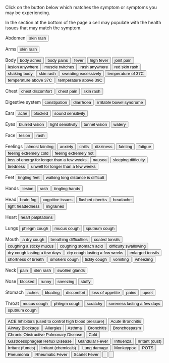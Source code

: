 
<link href="./styles.css" rel="stylesheet" />

<p>Click on the button below which matches the symptom or symptoms you may be experiencing.</p>
<p>In the section at the bottom of the page a cell may populate with the health issues that may match the symptom.</p>

<form name="symptom">

<!-- Symptom -->

<p>Abdomen<span>
  <input value="skin rash" type="button" onClick="showTime(['ScarletFever'])">
  </span></p>

<p>Arms<span>
  <input value="skin rash" type="button" onClick="showTime(['ScarletFever']);">
</span></p>

<p>Body<span>
  <input value="body aches" type="button" onClick="showTime(['Influenza', 'Monkeypox'])">
  <input value="body pains" type="button" onClick="showTime(['Influenza']);">
  <input value="fever" type="button" onClick="showTime(['AcuteBronchitis', 'GlandularFever', 'Influenza']);">
  <input value="high fever" type="button" onClick="showTime(['Influenza', 'Pneumonia']);">
  <input value="joint pain" type="button" onClick="showTime(['GlandularFever', 'RheumaticFever']);">
  <input value="lesion anywhere" type="button" onClick="showTime(['Monkeypox'])">
  <input value="muscle twitches" type="button" onClick="showTime(['POTS']);">
  <input value="rash anywhere" type="button" onClick="showTime(['Monkeypox']);">
  <input value="red skin rash" type="button" onClick="showTime(['ScarletFever']);">
  <input value="shaking body" type="button" onClick="showTime(['POTS']);">
  <input value="skin rash" type="button" onClick="showTime(['ScarletFever']);">
  <input value="sweating excessively" type="button" onClick="showTime(['POTS']);">
  <input value="temperature of 37C" type="button" onClick="showTime(['Cold']);">
  <input value="temperature above 37C" type="button" onClick="showTime(['Influenza']);">
  <input value="temperature above 39C" type="button" onClick="document.symptom.RheumaticFever.value='Rheumatic fever';showTime(['Influenza']);">
</span></p>

<p>Chest<span>
  <input value="chest discomfort" type="button" onClick="showTime(['AcuteBronchitis', 'POTS']);">
  <input value="chest pain" type="button" onClick="showTime(['AcuteBronchitis', 'POTS']);">
  <input value="skin rash" type="button" onClick="showTime(['ScarletFever']);">
</span></p>

<p>Digestive system<span>
  <input value="constipation" type="button" onClick="showTime(['POTS']);">
  <input value="diarrhoea" type="button" onClick="showTime(['Influenza', 'POTS']);">
  <input value="irritable bowel syndrome" type="button" onClick="showTime(['POTS']);">
</span></p>

<p>Ears<span>
  <input value="ache" type="button" onClick="document.symptom.RheumaticFever.value='Rheumatic fever'">
  <input value="blocked" type="button" onClick="showTime(['Cold']);">
  <input value="sound sensitivity" type="button" onClick="showTime(['POTS']);">
</span></p>

<p>Eyes<span>
  <input value="blurred vision" type="button" onClick="showTime(['POTS']);">
  <input value="light sensitivity" type="button" onClick="showTime(['POTS']);">
  <input value="tunnel vision" type="button" onClick="showTime(['POTS']);">
  <input value="watery" type="button" onClick="showTime(['Cold']);">
</span></p>

<p>Face<span>
  <input value="lesion" type="button" onClick="showTime(['Monkeypox']);">
  <input value="rash" type="button" onClick="showTime(['Monkeypox']);">
</span></p>

<p>Feelings<span>
  <input value="almost fainting" type="button" onClick="showTime(['POTS']);">
  <input value="anxiety" type="button" onClick="showTime(['POTS']);">
  <input value="chills" type="button" onClick="showTime(['Influenza', 'Monkeypox', 'Pneumonia']);">
  <input value="dizziness" type="button" onClick="showTime(['POTS']);">
  <input value="fainting" type="button" onClick="showTime(['POTS']);">
  <input value="fatigue" type="button" onClick="showTime(['AcuteBronchitis', 'Monkeypox', 'POTS']);">
  <input value="feeling extremely cold" type="button" onClick="showTime(['POTS']);">
  <input value="feeling extremely hot" type="button" onClick="showTime(['POTS']);">
  <input value="loss of energy for longer than a few weeks" type="button" onClick="showTime(['GlandularFever', 'POTS']);">
  <input value="nausea" type="button" onClick="showTime(['POTS']);">
  <input value="sleeping difficulty" type="button" onClick="showTime(['POTS']);">
  <input value="tiredness" type="button" onClick="showTime(['Cold', 'GlandularFever', 'POTS']);">
  <input value="unwell for longer than a few weeks" type="button" onClick="showTime(['GlandularFever', 'POTS']);">
</span></p>

<p>Feet<span>
  <input value="tingling feet" type="button" onClick="showTime(['POTS']);">
  <input value="walking long distance is difficult" type="button" onClick="showTime(['POTS']);">
</span></p>

<p>Hands<span>
  <input value="lesion" type="button" onClick="showTime(['Monkeypox']);">
  <input value="rash" type="button" onClick="showTime(['Monkeypox']);">
  <input value="tingling hands" type="button" onClick="showTime(['POTS']);">
</span></p>

<p>Head<span>
  <input value="brain fog" name="brain fog" type="button" onClick="showTime(['POTS']);">
  <input value="cognitive issues" type="button" onClick="showTime(['POTS']);">
  <input value="flushed cheeks" type="button" onClick="showTime(['ScarletFever']);">
  <input value="headache" type="button" onClick="showTime(['Cold', 'GlandularFever', 'Influenza', 'POTS']);">
  <input value="light headedness" type="button" onClick="showTime(['POTS']);">
  <input value="migraines" type="button" onClick="showTime(['POTS']);">
</span></p>

<p>Heart<span>
  <input value="heart palpitations" type="button" onClick="showTime(['POTS']);">
</span></p>

<p>Lungs<span>
  <input value="phlegm cough" type="button" onClick="showTime(['Bronchitis', 'ChronicObstructivePulmonaryDisease', 'Pneumonia']);document.symptom.Tuberculosis.value='Tuberculosis';">
  <input value="mucus cough" type="button" onClick="showTime(['Bronchitis', 'Pneumonia']);document.symptom.Tuberculosis.value='Tuberculosis';showTime(['ChronicObstructivePulmonaryDisease']);">
  <input value="sputnum cough" type="button" onClick="showTime(['Bronchitis', 'Pneumonia']);document.symptom.Tuberculosis.value='Tuberculosis';showTime(['ChronicObstructivePulmonaryDisease']);">
</span></p>

<p>Mouth<span>
  <input value="a dry cough" type="button" onClick="showTime(['Cold', 'Influenza'])">
  <input value="breathing difficulties" type="button" onClick="showTime(['POTS']);">
  <input value="coated tonsils" type="button" onClick="document.symptom.RheumaticFever.value='Rheumatic fever'">
  <input value="coughing a sticky mucus" type="button" onClick="showTime(['AcuteBronchitis', 'Asthma']);">
  <input value="coughing stomach acid" type="button" onClick="showTime(['GastroesophagealRefluxDisease'])">
  <input value="difficulty swallowing" type="button" onClick="document.symptom.RheumaticFever.value='Rheumatic fever'">
  <input value="dry cough lasting a few days" type="button" onClick="showTime(['AirwayBlockage', 'IrritantDust', 'IrritantFumes', 'IrritantChemicals']);">
  <input value="dry cough lasting a few weeks" type="button" onClick="document.symptom.ViralIllnesses.value='Viral illnesses';document.symptom.ViralIllnesses.value='Viral illnesses';showTime(['ACEInhibitors', 'Asthma', 'Bronchospasm']);">
  <input value="enlarged tonsils" type="button" onClick="document.symptom.RheumaticFever.value='Rheumatic fever'">
  <input value="shortness of breath" type="button" onClick="showTime(['AcuteBronchitis', 'POTS']);">
  <input value="smokers cough" type="button" onClick="showTime(['LungDamage']);">
  <input value="tickly cough" type="button" onClick="showTime(['Allergies']);">
  <input value="vomiting" type="button" onClick="showTime(['Influenza']);">
  <input value="wheezing" type="button" onClick="showTime(['AcuteBronchitis']);">
</span></p>

<p>Neck<span>
  <input value="pain" type="button" onClick="document.symptom.RheumaticFever.value='Rheumatic fever'">
  <input value="skin rash" type="button" onClick="showTime(['ScarletFever']);">
  <input value="swollen glands" type="button" onClick="showTime(['GlandularFever']);">
</span></p>

<p>Nose<span>
  <input value="blocked" type="button" onClick="showTime(['Cold', 'Influenza']);">
  <input value="runny" type="button" onClick="showTime(['Cold', 'Influenza']);">
  <input value="sneezing" type="button" onClick="showTime(['Cold', 'Influenza']);">
  <input value="stuffy" type="button" onClick="showTime(['Cold', 'Influenza']);">
</span></p>

<p>Stomach<span>
  <input value="aches" type="button" onClick="showTime(['Influenza', 'POTS']);">
  <input value="bloating" type="button" onClick="showTime(['POTS']);">
  <input value="discomfort" type="button" onClick="showTime(['Influenza', 'POTS']);">
  <input value="loss of appetite" type="button" onClick="showTime(['GlandularFever']);">
  <input value="pains" type="button" onClick="showTime(['Influenza', 'POTS']);">
  <input value="upset" type="button" onClick="showTime(['Influenza', 'POTS']);">
</span></p>

<p>Throat<span>
  <input value="mucus cough" type="button" onClick="showTime(['AcuteBronchitis', 'Asthma']);document.symptom.ViralIllnesses.value='Viral Illnesses';">
  <input value="phlegm cough" type="button" onClick="showTime(['AcuteBronchitis', 'Asthma']);document.symptom.ViralIllnesses.value='Viral Illnesses';">
  <input value="scratchy" type="button" onClick="showTime(['Cold']);">
  <input value="soreness lasting a few days" type="button" onClick="document.symptom.RheumaticFever.value='Rheumatic fever';showTime(['GlandularFever', influenza, 'ScarletFever']);">
  <input value="sputnum cough" type="button" onClick="showTime(['AcuteBronchitis', 'Allergies', 'Influenza']);document.symptom.ViralIllnesses.value='Viral Illnesses';">
</span></p>

<!-- Health condition -->

  <input value="ACE Inhibitors (used to control high blood pressure)" class="media-item" id="ACEInhibitors" type="button" name="ACEInhibitors" />
  <input value="Acute Bronchitis" class="media-item" id="AcuteBronchitis" type="button" name="AcuteBronchitis" />
  <input value="Airway Blockage" class="media-item" id="AirwayBlockage" type="button" name="AirwayBlockage" />
  <input value="Allergies" class="media-item" id="Allergies" type="button" name="Allergies" />
  <input value="Asthma" class="media-item" id="Asthma" type="button" name="Asthma" />
  <input value="Bronchitis" class="media-item" id="Bronchitis" type="button" name="Bronchitis" />
  <input value="Bronchospasm" class="media-item" id="Bronchospasm" type="button" name="Bronchospasm" />
  <input value="Chronic Obstructive Pulmonary Disease" class="media-item" id="ChronicObstructivePulmonaryDisease" type="button" name="ChronicObstructivePulmonaryDisease" />
  <input value="Cold" class="media-item" id="Cold" type="button" name="Cold" />
  <input value="Gastroesophageal Reflux Disease" class="media-item" id="GastroesophagealRefluxDisease" type="button" name="GastroesophagealRefluxDisease" />
  <input value="Glandular Fever" class="media-item" id="GlandularFever" type="button" name="GlandularFever" />
  <input value="Influenza" class="media-item" id="Influenza" type="button" name="Influenza" />
  <input value="Irritant (dust)" class="media-item" id="IrritantDust" type="button" name="IrritantDust" />
  <input value="Irritant (fumes)" class="media-item" id="IrritantFumes" type="button" name="IrritantFumes" />
  <input value="Irritant (chemicals)" class="media-item" id="IrritantChemicals" type="button" name="IrritantChemicals" />
  <input value="Lung damage" class="media-item" id="LungDamage" type="button" type="button" name="LungDamage" />
  <input value="Monkeypox" class="media-item" id="Monkeypox" type="button" name="Monkeypox" />
  <input value="POTS" class="media-item" id="POTS" type="button" name="POTS" />
  <input value="Pneumonia" class="media-item" id="Pneumonia" type="button" name="Pneumonia" />
  <input value="Rheumatic Fever" class="media-item" id="RheumaticFever" type="button" name="RheumaticFever" />
  <input value="Scarlet Fever" id="ScarletFever" class="media-item" type="button" name="ScarletFever" />
  <input value="" type="button" name="Tuberculosis" />
  <input value="" type="button" name="ViralIllnesses" />

</form>

<script src="script.js"></script>
